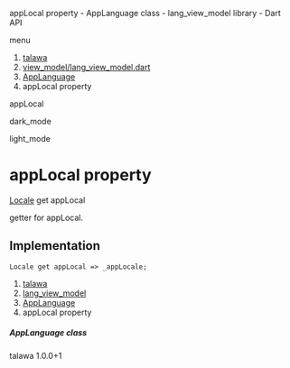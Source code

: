 




appLocal property - AppLanguage class - lang\_view\_model library - Dart API







menu

1. [talawa](../../index.html)
2. [view\_model/lang\_view\_model.dart](../../view_model_lang_view_model/view_model_lang_view_model-library.html)
3. [AppLanguage](../../view_model_lang_view_model/AppLanguage-class.html)
4. appLocal property

appLocal


dark\_mode

light\_mode




# appLocal property


[Locale](https://api.flutter.dev/flutter/dart-ui/Locale-class.html)
get
appLocal

getter for appLocal.


## Implementation

```
Locale get appLocal => _appLocale;
```


 


1. [talawa](../../index.html)
2. [lang\_view\_model](../../view_model_lang_view_model/view_model_lang_view_model-library.html)
3. [AppLanguage](../../view_model_lang_view_model/AppLanguage-class.html)
4. appLocal property

##### AppLanguage class





talawa
1.0.0+1






